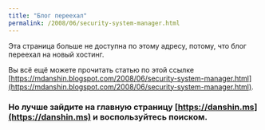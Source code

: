 ```yaml
---
title: "Блог переехал"
permalink: /2008/06/security-system-manager.html
---
```

Эта страница больше не доступна по этому адресу, потому, что блог переехал на новый хостинг.

Вы всё ещё можете прочитать статью по этой ссылке [https://mdanshin.blogspot.com/2008/06/security-system-manager.html](https://mdanshin.blogspot.com/2008/06/security-system-manager.html).

### Но лучше зайдите на главную страницу [https://danshin.ms](https://danshin.ms) и воспользуйтесь поиском.